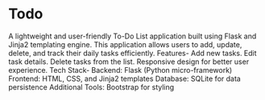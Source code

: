 # Todo
A lightweight and user-friendly To-Do List application built using Flask and Jinja2 templating engine. This application allows users to add, update, delete, and track their daily tasks efficiently.
Features-
Add new tasks.
Edit task details.
Delete tasks from the list.
Responsive design for better user experience.
Tech Stack-
Backend: Flask (Python micro-framework)
Frontend: HTML, CSS, and Jinja2 templates
Database: SQLite for data persistence
Additional Tools: Bootstrap for styling

